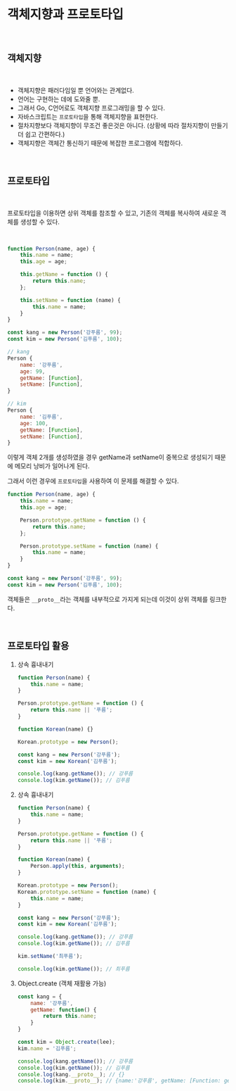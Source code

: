 # 객체지향과 프로토타입

<br>

## 객체지향

<br>

- 객체지향은 패러다임일 뿐 언어와는 관계없다.
- 언어는 구현하는 데에 도와줄 뿐.
- 그래서 Go, C언어로도 객체지향 프로그래밍을 할 수 있다.
- 자바스크립트는 `프로토타입`을 통해 객체지향을 표현한다. 
- 절차지향보다 객체지향이 무조건 좋은것은 아니다. (상황에 따라 절차지향이 만들기 더 쉽고 간편하다.)
- 객체지향은 객체간 통신하기 때문에 복잡한 프로그램에 적합하다.

<br>

## 프로토타입

<br>

프로토타입을 이용하면 상위 객체를 참조할 수 있고, 기존의 객체를 복사하여 새로운 객체를 생성할 수 있다.


<br>

```js
function Person(name, age) {
    this.name = name;
    this.age = age;

    this.getName = function () {
        return this.name;
    };

    this.setName = function (name) {
        this.name = name;
    }
}

const kang = new Person('강푸름', 99);
const kim = new Person('김푸름', 100);

// kang
Person {
    name: '강푸름',
    age: 99,
    getName: [Function],
    setName: [Function],
}

// kim
Person {
    name: '김푸름',
    age: 100,
    getName: [Function],
    setName: [Function],
}
```

이렇게 객체 2개를 생성하였을 경우 getName과 setName이 중복으로 생성되기 때문에 메모리 낭비가 일어나게 된다.

그래서 이런 경우에 `프로토타입`을 사용하여 이 문제를 해결할 수 있다.

```js
function Person(name, age) {
    this.name = name;
    this.age = age;

    Person.prototype.getName = function () {
        return this.name;
    };

    Person.prototype.setName = function (name) {
        this.name = name;
    }
}

const kang = new Person('강푸름', 99);
const kim = new Person('김푸름', 100);
```

객체들은 `__proto__`라는 객체를 내부적으로 가지게 되는데 이것이 상위 객체를 링크한다. 

<br>

## 프로토타입 활용

1. 상속 흉내내기

    ```js
    function Person(name) {
        this.name = name;
    }

    Person.prototype.getName = function () {
        return this.name || '푸름';
    }

    function Korean(name) {}

    Korean.prototype = new Person();

    const kang = new Person('강푸름');
    const kim = new Korean('김푸름');

    console.log(kang.getName()); // 강푸름
    console.log(kim.getName()); // 김푸름

    ```

2. 상속 흉내내기

    ```js
    function Person(name) {
        this.name = name;
    }

    Person.prototype.getName = function () {
        return this.name || '푸름';
    }

    function Korean(name) {
        Person.apply(this, arguments);
    }

    Korean.prototype = new Person();
    Korean.prototype.setName = function (name) {
        this.name = name;
    }

    const kang = new Person('강푸름');
    const kim = new Korean('김푸름');

    console.log(kang.getName()); // 강푸름
    console.log(kim.getName()); // 김푸름

    kim.setName('최푸름');

    console.log(kim.getName()); // 최푸름
    ```

3. Object.create (객체 재활용 가능)

    ```js
    const kang = {
        name: '강푸름',
        getName: function() {
            return this.name;
        }
    }

    const kim = Object.create(lee);
    kim.name = '김푸름';

    console.log(kang.getName()); // 강푸름
    console.log(kim.getName()); // 김푸름
    console.log(kang.__proto__); // {}
    console.log(kim.__proto__); // {name:'강푸름', getName: [Function: getName]}    
    ```